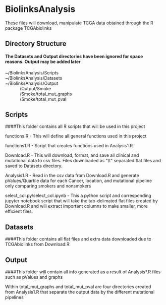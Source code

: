 # BiolinksAnalysis
These files will download, manipulate TCGA data obtained through the R package TCGAbiolinks

## Directory Structure
#### The Datasets and Output directories have been ignored for space reasons. Output may be added later
~/BiolinksAnalysis/Scripts  
~/BiolinksAnalysis/Datasets  
~/BiolinksAnalysis/Output  
&nbsp;&nbsp;&nbsp;&nbsp;&nbsp;&nbsp;&nbsp;&nbsp;&nbsp;&nbsp;&nbsp;&nbsp;/Output/Smoke  
&nbsp;&nbsp;&nbsp;&nbsp;&nbsp;&nbsp;&nbsp;&nbsp;&nbsp;&nbsp;&nbsp;&nbsp;/Smoke/total_mut_graphs  
&nbsp;&nbsp;&nbsp;&nbsp;&nbsp;&nbsp;&nbsp;&nbsp;&nbsp;&nbsp;&nbsp;&nbsp;/Smoke/total_mut_pval    

## Scripts
####This folder contains all R scripts that will be used in this project

functions.R - This will define all  general functions used in this project

functions1.R - Script that creates functions used in Analysis1.R

Download.R - This will download, format, and save all clinical and mutational data to csv files. Files downloaded as "\t" separated flat files and saved to Datasets
directory. 

Analysis1.R - Read in the csv data from Download.R and generate pValues/Quartile data for each Cancer, location, and mutational pipeline only comparing smokers and nonsmokers

select_col.py/select_col.ipynb - This a python script and corresponding jupyter notebook script that will take the tab-delimated flat files created by Download.R and will extract important columns to make smaller, more efficient files. 

## Datasets
####This folder contains all flat files and extra data downloaded due to TCGAbiolinks from Download.R

## Output
####This folder will contain all info generated as a result of Analysis\*.R files such as pValues and graphs

Within total_mut_graphs and total_mut_pval are four directories created from Analysis1.R that separate the output data by the different mutational pipelines
